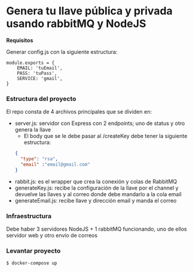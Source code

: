 # Genera tu llave pública y privada usando rabbitMQ y NodeJS

**Requisitos**

Generar config.js con la siguiente estructura: 

```
module.exports = {
    EMAIL: 'tuEmail',
    PASS: 'tuPass',
    SERVICE: 'gmail',
}
```

### Estructura del proyecto

El repo consta de 4 archivos principales que se dividen en:

- server.js: servidor con Express con 2 endpoints; uno de status y otro genera la llave
  - El body que se le debe pasar al /createKey debe tener la siguiente estructura: 
  ```json
  {
    "type": "rsa",
	"email" :"email@gmail.com"
  }
  ```
- rabbit.js: es el wrapper que crea la conexión y colas de RabbitMQ
- generateKey.js: recibe la configuración de la llave por el channel y devuelve las llaves y al correo donde debe mandarlo a la cola email
- generateEmail.js: recibe llave y dirección email y manda el correo

### Infraestructura

Debe haber 3 servidores NodeJS + 1 rabbitMQ funcionando, uno de ellos servidor web y otro envío de correos

### Levantar proyecto

```
$ docker-compose up
```
